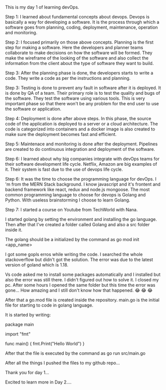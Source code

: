 This is my day 1 of learning devOps.

Step 1: I learned about fundamental concepts about devops. Devops is basically a way for developing a software. It is the process through which a software goes from planning, coding, deployment, maintenance, operation and monitoring.

Step 2: I focused primarily on those above concepts. Planning is the first step for making a software. Here the developers and planner teams collaborate to make decisions on how the software will be formed. They make the wireframe of the looking of the software and also collect the information from the client about the type of software they want to build.

Step 3: After the planning phase is done, the developers starts to write a code. They write a code as per the instructions and planning.

Step 3: Testing is done to prevent any fault in software after it is deployed. It is done by QA of a team. Their primary role is to test the quality and bugs of the software. They test the software using various tools. This is very important phase so that there won't be any problem for the end user to use the software or application.

Step 4: Deployment is done after above steps. In this phase, the source code of the application is deployed to a server or a cloud architecture. The code is categorized into containers and a docker image is also created to make sure the deployment becomes fast and efficient.

Step 5: Maintenace and monitoring is done after the deployment. Pipelines are created to do continuous integration and deployment of the software.

Step 6: I learned about why big companies integrate with devOps teams for their software development life cycle. Netflix, Amazon are big examples of it. Their system is fast due to the use of devops life cycle.

Step 6: It was the time to choose the programming language for devOps. I 'm from the MERN Stack background. I know javascript and it's frontent and backend framework like react, redux and node.js mongoose. The most common programming language to choose for devops is Golang and Python. With useless brainstorming I choose to learn Golang.

Step 7: I started a course on Youtube from TechWorld with Nana.

I started golang by setting the environment and installing the go language. Then after that I've created a folder called Golang and also a src folder inside it. 

The golang should be a initialized by the command as go mod init <app_name>

I got some gopls erros while writing the code. I searched the whole stackoverflow but didn't got the solution. The error was due to the latest version of goland which is 1.18.

Vs code asked me to install some packages automatically and I installed but also the error was still there. I didn't figured out how to solve it. I closed my pc. After some hours I opened the same folder but this time the error was gone... How amazing and I still don't know how that happened. 😂 😂 😂 

After that a go.mod file is created inside the repository.
main.go is the initial file for starting to code in golang language.

It is started by writing:

package main

import "fmt"

func main() {
    fmt.Print("Hello World")
}

After that the file is executed by the command as go run src/main.go

After all the things I pushed the files to my github repo...


Thank you for day 1...

Excited to learn more in Day 2....

